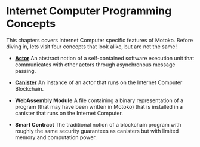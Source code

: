 # Internet Computer Programming Concepts

This chapters covers Internet Computer specific features of Motoko. Before diving in, lets visit four concepts that look alike, but are not the same!

- [**Actor**](http://localhost:3000/internet-computer-programming-concepts/actors.html) An abstract notion of a self-contained software execution unit that communicates with other actors through asynchronous message passing.

- [**Canister**](http://localhost:3000/internet-computer-programming-concepts/canisters.html) An instance of an actor that runs on the Internet Computer Blockchain.

- **WebAssembly Module** A file containing a binary representation of a program (that may have been written in Motoko) that is installed in a canister that runs on the Internet Computer. 

- **Smart Contract**  The traditional notion of a blockchain program with roughly the same security guarantees as canisters but with limited memory and computation power. 
